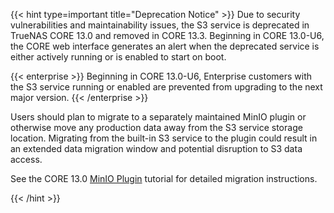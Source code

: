 &NewLine;

{{< hint type=important title="Deprecation Notice" >}}
Due to security vulnerabilities and maintainability issues, the S3 service is deprecated in TrueNAS CORE 13.0 and removed in CORE 13.3.
Beginning in CORE 13.0-U6, the CORE web interface generates an alert when the deprecated service is either actively running or is enabled to start on boot.

{{< enterprise >}}
Beginning in CORE 13.0-U6, Enterprise customers with the S3 service running or enabled are prevented from upgrading to the next major version.
{{< /enterprise >}}

Users should plan to migrate to a separately maintained MinIO plugin or otherwise move any production data away from the S3 service storage location.
Migrating from the built-in S3 service to the plugin could result in an extended data migration window and potential disruption to S3 data access.

See the CORE 13.0 [MinIO Plugin](http://www.truenas.com/docs/core/13.0/coretutorials/jailspluginsvms/plugins/minioplugin/) tutorial for detailed migration instructions.

{{< /hint >}}
